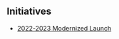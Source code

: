 ## Initiatives

* [2022-2023 Modernized Launch](https://github.com/department-of-veterans-affairs/va.gov-team/blob/master/products/pact-act-wizard/initiatives/2022-2023-modernized-launch)